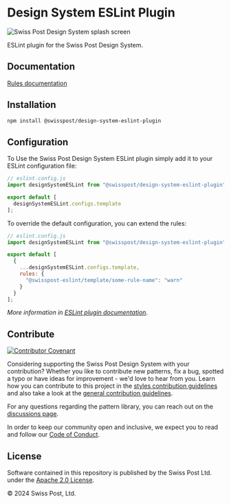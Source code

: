 # Design System ESLint Plugin

![Swiss Post Design System splash screen](https://github.com/swisspost/design-system/assets/1659006/e84f1fea-e666-4853-8c85-726a6bf22e6c)

ESLint plugin for the Swiss Post Design System.

## Documentation

[Rules documentation](https://github.com/swisspost/design-system/blob/main/packages/eslint-plugin/docs)

## Installation

```bash
npm install @swisspost/design-system-eslint-plugin
```

## Configuration

To Use the Swiss Post Design System ESLint plugin simply add it to your ESLint configuration file:

```js
// eslint.config.js
import designSystemESLint from "@swisspost/design-system-eslint-plugin";

export default [
  designSystemESLint.configs.template
];
```

To override the default configuration, you can extend the rules:

```js
// eslint.config.js
import designSystemESLint from "@swisspost/design-system-eslint-plugin";

export default [
  {
    ...designSystemESLint.configs.template,
    rules: {
      "@swisspost-eslint/template/some-rule-name": "warn"
    }
  }
];
```

_More information in [ESLint plugin documentation](https://eslint.org/docs/latest/use/configure/plugins)_.

## Contribute

[![Contributor Covenant](https://img.shields.io/badge/Contributor%20Covenant-2.1-4baaaa.svg)](https://github.com/swisspost/design-system/blob/main/CODE_OF_CONDUCT.md)

Considering supporting the Swiss Post Design System with your contribution? Whether you like to contribute new patterns, fix a bug, spotted a typo or have ideas for improvement - we'd love to hear from you. Learn how you can contribute to this project in the [styles contribution guidelines](./CONTRIBUTING.md) and also take a look at the [general contribution guidelines](https://github.com/swisspost/design-system/blob/main/CONTRIBUTING.md).

For any questions regarding the pattern library, you can reach out on the [discussions page](https://github.com/swisspost/design-system/discussions).

In order to keep our community open and inclusive, we expect you to read and follow our [Code of Conduct](https://github.com/swisspost/design-system/blob/main/CODE_OF_CONDUCT.md).

## License

Software contained in this repository is published by the Swiss Post Ltd. under the [Apache 2.0 License](./LICENSE).

© 2024 Swiss Post, Ltd.
